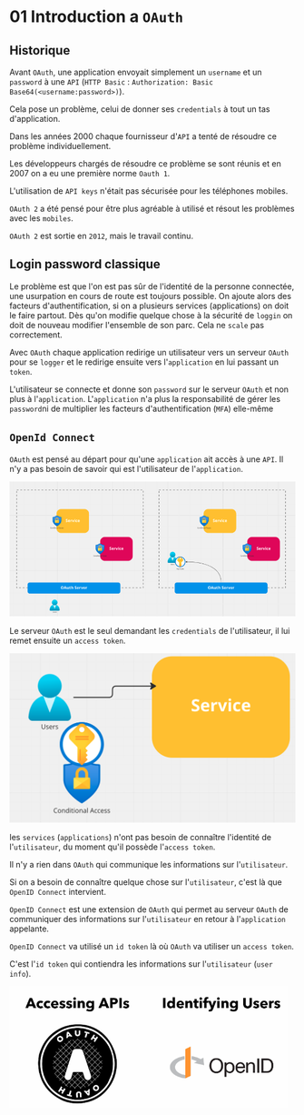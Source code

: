 # 01 Introduction a `OAuth`



## Historique

Avant `OAuth`, une application envoyait simplement un `username` et un `password` à une `API` (`HTTP Basic` : `Authorization: Basic Base64(<username:password>)`).

Cela pose un problème, celui de donner ses `credentials` à tout un tas d'application.

Dans les années 2000 chaque fournisseur d'`API` a tenté de résoudre ce problème individuellement.

Les développeurs chargés de résoudre ce problème se sont réunis et en 2007 on a eu une première norme `Oauth 1`.

L'utilisation de `API keys` n'était pas sécurisée pour les téléphones mobiles.

`OAuth 2` a été pensé pour être plus agréable à utilisé et résout les problèmes avec les `mobiles`.

`OAuth 2` est sortie en `2012`, mais le travail continu.



## Login password classique

Le problème est que l'on est pas sûr de l'identité de la personne connectée, une usurpation en cours de route est toujours possible. On ajoute alors des facteurs d'authentification, si on a plusieurs services (applications) on doit le faire partout. Dès qu'on modifie quelque chose à la sécurité de `loggin` on doit de nouveau modifier l'ensemble de son parc. Cela ne `scale` pas correctement.

Avec `OAuth` chaque application redirige un utilisateur vers un serveur `OAuth` pour se `logger` et le redirige ensuite vers l'`application` en lui passant un `token`.

L'utilisateur se connecte et donne son `password` sur le serveur `OAuth` et non plus à l'`application`. L'`application` n'a plus la responsabilité de gérer les `password`ni de multiplier les facteurs d'authentification (`MFA`) elle-même

 

## `OpenId Connect`

`OAuth` est pensé au départ pour qu'une `application` ait accès à une `API`.  Il n'y a pas besoin de savoir qui est l'utilisateur de l'`application`.

<img src="assets/oauth-principle-access-authorization.png" alt="oauth-principle-access-authorization" style="zoom: 67%;" />

Le serveur `OAuth` est le seul demandant les `credentials` de l'utilisateur, il lui remet ensuite un `access token`.

<img src="assets/authentified-access-oauth-token.png" alt="authentified-access-oauth-token" style="zoom:50%;" />

les `services` (`applications`) n'ont pas besoin de connaître l'identité de l'`utilisateur`, du moment qu'il possède l'`access token`.

Il n'y a rien dans `OAuth` qui communique les informations sur l'`utilisateur`.

Si on a besoin de connaître quelque chose sur l'`utilisateur`, c'est là que `OpenID Connect` intervient.

`OpenID Connect` est une extension de `OAuth` qui permet au serveur `OAuth` de communiquer des informations sur l'`utilisateur` en retour à l'`application` appelante.

`OpenID Connect` va utilisé un `id token` là où `OAuth` va utiliser un `access token`.

C'est l'`id token` qui contiendra les informations sur l'`utilisateur` (`user info`).

<img src="assets/logos-openid-connect-oauth.png" alt="logos-openid-connect-oauth" style="zoom:67%;" />















































